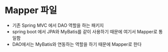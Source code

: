 # Mapper 파일
-  기존 Spring MVC 에서  DAO 역할을 하는 패키지
-  spring  boot 에서 JPA와 MyBatis를 같이 사용하기 때문에 여기서 Mapper로 통일함
-  DAO에서는 MyBatis와 연동하는 역할을 하기 때문에 Mapper로 한다